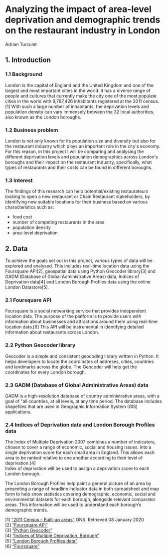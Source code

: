 # Analyzing the impact of area-level deprivation and demographic trends on the restaurant industry in London
Adrian Turculet
## 1. Introduction
### 1.1 Background
London is the capital of England and the United Kingdom and one of the largest and most important cities in the world. It has a diverse range of people and cultures that currently make the city one of the most populate cities in the world with 9,787,426 inhabitants registered at the 2011 census.[1]
With such a large number of inhabitants, the deprivation levels and population density can vary immensely between the 32 local authorities, also known as the London boroughs. 
### 1.2 Business problem
London is not only known for its population size and diversity but also for the restaurant industry which plays an important role in the city's economy. 
For this reason, in this project I will be comparing and analysing the different deprivation levels and population demographics across London's boroughs and their impact on the restaurant industry, specifically, what types of restaurants and their costs can be found in different boroughs.
### 1.3 Interest
The findings of this research can help potential/existing restaurateurs looking to open a new restaurant or Chain Restaurant stakeholders, by identifying new suitable locations for their business based on various characteristics such as:
- food cost
- number of competing restaurants in the area
- population density 
- area-level deprivation 

## 2. Data
To achieve the goals set out in this project, various types of data will be explored and analysed. This includes real-time location data using the Foursquare API[2], geospatial data using Python Geocoder library[3] and GADM (Database of Global Administrative Areas) data, Indices of Deprivation data[4] and London Borough Profiles data using the online London Datastore[5].
### 2.1 Foursquare API
Foursquare is a social networking service that provides independent location data. The purpose of the platform is to provide users with information about businesses and attractions around them using real-time location data.[6]
This API will be instrumental in identifying detailed information about restaurants across London.
### 2.2 Python Geocoder library
Geocoder is a simple and consistent geocoding library written in Python. It helps developers to locate the coordinates of addreses, cities, countries and landmarks across the globe.
The Geocoder will help get the coordinates for every London borough. 
### 2.3 GADM (Database of Global Administrative Areas) data
GADM is a high-resolution database of country administrative areas, with a goal of "all countries, at all levels, at any time period. The database includes shapefiles that are used in Geographic Information System (GIS) applications. 
### 2.4 Indices of Deprivation data and London Borough Profiles data
The Index of Multiple Deprivation 2007 combines a number of indicators, chosen to cover a range of economic, social and housing issues, into a single deprivation score for each small area in England. This allows each area to be ranked relative to one another according to their level of deprivation.[4]  
Index of deprivation will be used to assign a deprivation score to each London borough.

The London Borough Profiles help paint a general picture of an area by presenting a range of headline indicator data in both spreadsheet and map form to help show statistics covering demographic, economic, social and environmental datasets for each borough, alongside relevant comparator areas. This information will be used to understand each borough’s demographic trends. 

[1] ["2011 Census – Built-up areas"](http://www.nomisweb.co.uk/articles/747.aspx) ONS. Retrieved 08 January 2020  
[2] [“Foursquare API”](https://developer.foursquare.com/)  
[3] [“Python Geocoder”](https://geocoder.readthedocs.io/)  
[4] [“Indices of Multiple Deprivation, Borough”](https://data.london.gov.uk/dataset/indices-multiple-deprivation-borough)  
[5] [“London Borough Profiles data”](https://data.london.gov.uk/dataset/london-borough-profiles)  
[6] [“Foursquare”](https://foursquare.com/)  
